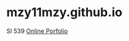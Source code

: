 # mzy11mzy.github.io
SI 539
[Online Porfolio](https://mzy11mzy.github.io/SI539_portfolio/index.html)

